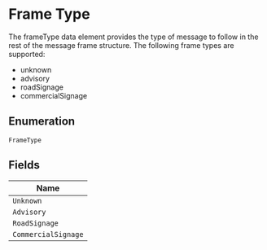 
# Frame Type

The frameType data element provides the type of message to follow in the rest of the message frame structure. The following frame types are supported:

- unknown
- advisory
- roadSignage
- commercialSignage

## Enumeration

`FrameType`

## Fields

| Name |
|  --- |
| `Unknown` |
| `Advisory` |
| `RoadSignage` |
| `CommercialSignage` |

